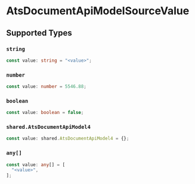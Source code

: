# AtsDocumentApiModelSourceValue


## Supported Types

### `string`

```typescript
const value: string = "<value>";
```

### `number`

```typescript
const value: number = 5546.88;
```

### `boolean`

```typescript
const value: boolean = false;
```

### `shared.AtsDocumentApiModel4`

```typescript
const value: shared.AtsDocumentApiModel4 = {};
```

### `any[]`

```typescript
const value: any[] = [
  "<value>",
];
```

